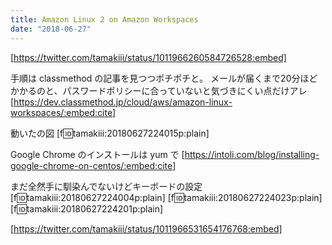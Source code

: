 ```yaml
---
title: Amazon Linux 2 on Amazon Workspaces
date: "2018-06-27"
---
```


[https://twitter.com/tamakiii/status/1011966260584726528:embed]

手順は classmethod の記事を見つつポチポチと。
メールが届くまで20分ほどかかるのと、パスワードポリシーに合っていないと気づきにくい点だけアレ
[https://dev.classmethod.jp/cloud/aws/amazon-linux-workspaces/:embed:cite]

動いたの図
[f:id:tamakiii:20180627224015p:plain]

Google Chrome のインストールは yum で
[https://intoli.com/blog/installing-google-chrome-on-centos/:embed:cite]

まだ全然手に馴染んでないけどキーボードの設定
[f:id:tamakiii:20180627224004p:plain]
[f:id:tamakiii:20180627224023p:plain]
[f:id:tamakiii:20180627224201p:plain]

[https://twitter.com/tamakiii/status/1011966531654176768:embed]

